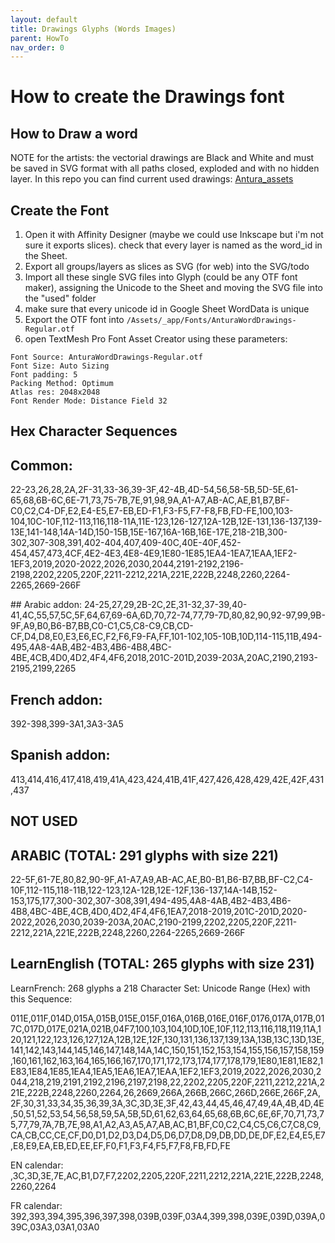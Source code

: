 ```yaml
---
layout: default
title: Drawings Glyphs (Words Images)
parent: HowTo
nav_order: 0
---
```

# How to create the Drawings font

## How to Draw a word
NOTE for the artists:
the vectorial drawings are Black and White and must be saved in SVG format with all paths closed, exploded and with no hidden layer.
In this repo you can find current used drawings: [Antura_assets](https://github.com/vgwb/Antura_assets/tree/master/Drawings/used)

## Create the Font

1. Open it with Affinity Designer (maybe we could use Inkscape but i'm not sure it exports slices). check that every layer is named as the word_id in the Sheet.
2. Export all groups/layers as slices as SVG (for web) into the SVG/todo
3. Import all these single SVG files into Glyph (could be any OTF font maker), assigning the Unicode to the Sheet and moving the SVG file into the "used" folder
4. make sure that every unicode id in Google Sheet WordData is unique
5. Export the OTF font into `/Assets/_app/Fonts/AnturaWordDrawings-Regular.otf`
6. open TextMesh Pro Font Asset Creator using these parameters:

```text
Font Source: AnturaWordDrawings-Regular.otf
Font Size: Auto Sizing
Font padding: 5
Packing Method: Optimum
Atlas res: 2048x2048
Font Render Mode: Distance Field 32
```

## Hex Character Sequences
## Common:
22-23,26,28,2A,2F-31,33-36,39-3F,42-4B,4D-54,56,58-5B,5D-5E,61-65,68,6B-6C,6E-71,73,75-7B,7E,91,98,9A,A1-A7,AB-AC,AE,B1,B7,BF-C0,C2,C4-DF,E2,E4-E5,E7-EB,ED-F1,F3-F5,F7-F8,FB,FD-FE,100,103-104,10C-10F,112-113,116,118-11A,11E-123,126-127,12A-12B,12E-131,136-137,139-13E,141-148,14A-14D,150-15B,15E-167,16A-16B,16E-17E,218-21B,300-302,307-308,391,402-404,407,409-40C,40E-40F,452-454,457,473,4CF,4E2-4E3,4E8-4E9,1E80-1E85,1EA4-1EA7,1EAA,1EF2-1EF3,2019,2020-2022,2026,2030,2044,2191-2192,2196-2198,2202,2205,220F,2211-2212,221A,221E,222B,2248,2260,2264-2265,2669-266F

## Arabic addon:
24-25,27,29,2B-2C,2E,31-32,37-39,40-41,4C,55,57,5C,5F,64,67,69-6A,6D,70,72-74,77,79-7D,80,82,90,92-97,99,9B-9F,A9,B0,B6-B7,BB,C0-C1,C5,C8-C9,CB,CD-CF,D4,D8,E0,E3,E6,EC,F2,F6,F9-FA,FF,101-102,105-10B,10D,114-115,11B,494-495,4A8-4AB,4B2-4B3,4B6-4B8,4BC-4BE,4CB,4D0,4D2,4F4,4F6,2018,201C-201D,2039-203A,20AC,2190,2193-2195,2199,2265

## French addon:
392-398,399-3A1,3A3-3A5

## Spanish addon:
413,414,416,417,418,419,41A,423,424,41B,41F,427,426,428,429,42E,42F,431,437


## NOT USED

## ARABIC (TOTAL: 291 glyphs with size 221)
22-5F,61-7E,80,82,90-9F,A1-A7,A9,AB-AC,AE,B0-B1,B6-B7,BB,BF-C2,C4-10F,112-115,118-11B,122-123,12A-12B,12E-12F,136-137,14A-14B,152-153,175,177,300-302,307-308,391,494-495,4A8-4AB,4B2-4B3,4B6-4B8,4BC-4BE,4CB,4D0,4D2,4F4,4F6,1EA7,2018-2019,201C-201D,2020-2022,2026,2030,2039-203A,20AC,2190-2199,2202,2205,220F,2211-2212,221A,221E,222B,2248,2260,2264-2265,2669-266F

## LearnEnglish (TOTAL: 265 glyphs with size 231)
LearnFrench: 268 glyphs a 218
Character Set: Unicode Range (Hex) with this Sequence:

011E,011F,014D,015A,015B,015E,015F,016A,016B,016E,016F,0176,017A,017B,017C,017D,017E,021A,021B,04F7,100,103,104,10D,10E,10F,112,113,116,118,119,11A,120,121,122,123,126,127,12A,12B,12E,12F,130,131,136,137,139,13A,13B,13C,13D,13E,141,142,143,144,145,146,147,148,14A,14C,150,151,152,153,154,155,156,157,158,159,160,161,162,163,164,165,166,167,170,171,172,173,174,177,178,179,1E80,1E81,1E82,1E83,1E84,1E85,1EA4,1EA5,1EA6,1EA7,1EAA,1EF2,1EF3,2019,2022,2026,2030,2044,218,219,2191,2192,2196,2197,2198,22,2202,2205,220F,2211,2212,221A,221E,222B,2248,2260,2264,26,2669,266A,266B,266C,266D,266E,266F,2A,2F,30,31,33,34,35,36,39,3A,3C,3D,3E,3F,42,43,44,45,46,47,49,4A,4B,4D,4E,50,51,52,53,54,56,58,59,5A,5B,5D,61,62,63,64,65,68,6B,6C,6E,6F,70,71,73,75,77,79,7A,7B,7E,98,A1,A2,A3,A5,A7,AB,AC,B1,BF,C0,C2,C4,C5,C6,C7,C8,C9,CA,CB,CC,CE,CF,D0,D1,D2,D3,D4,D5,D6,D7,D8,D9,DB,DD,DE,DF,E2,E4,E5,E7,E8,E9,EA,EB,ED,EE,EF,F0,F1,F3,F4,F5,F7,F8,FB,FD,FE

EN calendar: ,3C,3D,3E,7E,AC,B1,D7,F7,2202,2205,220F,2211,2212,221A,221E,222B,2248,2260,2264

FR calendar: 392,393,394,395,396,397,398,039B,039F,03A4,399,398,039E,039D,039A,039C,03A3,03A1,03A0

